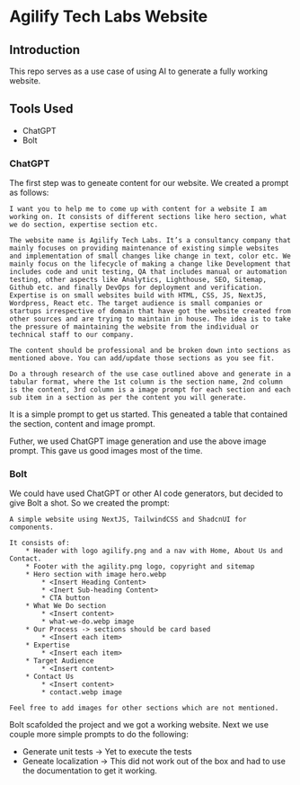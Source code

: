 # Agilify Tech Labs Website

## Introduction
This repo serves as a use case of using AI to generate a fully working website. 

## Tools Used
* ChatGPT
* Bolt

### ChatGPT
The first step was to geneate content for our website. We created a prompt as follows:

```
I want you to help me to come up with content for a website I am working on. It consists of different sections like hero section, what we do section, expertise section etc.

The website name is Agilify Tech Labs. It’s a consultancy company that mainly focuses on providing maintenance of existing simple websites and implementation of small changes like change in text, color etc. We mainly focus on the lifecycle of making a change like Development that includes code and unit testing, QA that includes manual or automation testing, other aspects like Analytics, Lighthouse, SEO, Sitemap, Github etc. and finally DevOps for deployment and verification. Expertise is on small websites build with HTML, CSS, JS, NextJS, Wordpress, React etc. The target audience is small companies or startups irrespective of domain that have got the website created from other sources and are trying to maintain in house. The idea is to take the pressure of maintaining the website from the individual or technical staff to our company. 

The content should be professional and be broken down into sections as mentioned above. You can add/update those sections as you see fit. 

Do a through research of the use case outlined above and generate in a tabular format, where the 1st column is the section name, 2nd column is the content, 3rd column is a image prompt for each section and each sub item in a section as per the content you will generate.
```

It is a simple prompt to get us started. This geneated a table that contained the section, content and image prompt.

Futher, we used ChatGPT image generation and use the above image prompt. This gave us good images most of the time.

### Bolt
We could have used ChatGPT or other AI code generators, but decided to give Bolt a shot. So we created the prompt:
```
A simple website using NextJS, TailwindCSS and ShadcnUI for components.

It consists of:
    * Header with logo agilify.png and a nav with Home, About Us and Contact.
    * Footer with the agility.png logo, copyright and sitemap
    * Hero section with image hero.webp
        * <Insert Heading Content>
        * <Inert Sub-heading Content>
        * CTA button
    * What We Do section
        * <Insert content>
        * what-we-do.webp image
    * Our Process -> sections should be card based
        * <Insert each item>
    * Expertise
        * <Insert each item>
    * Target Audience
        * <Insert content>
    * Contact Us
        * <Insert content>
        * contact.webp image

Feel free to add images for other sections which are not mentioned.
```

Bolt scafolded the project and we got a working website. Next we use couple more simple prompts to do the following:
* Generate unit tests -> Yet to execute the tests
* Geneate localization -> This did not work out of the box and had to use the documentation to get it working.
